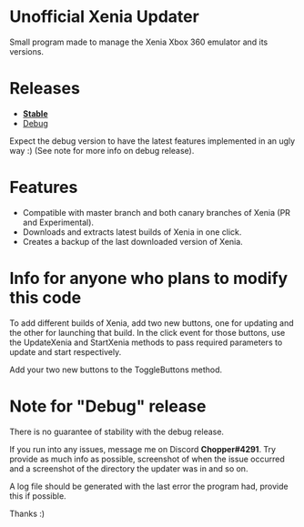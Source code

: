 # Unofficial Xenia Updater
Small program made to manage the Xenia Xbox 360 emulator and its versions.

# Releases

* [**Stable**](https://github.com/Chopper1337/XeniaUpdater/raw/main/bin/Release/XeniaUpdater.exe)
* [Debug](https://github.com/Chopper1337/XeniaUpdater/raw/main/bin/Debug/XeniaUpdater.exe)

Expect the debug version to have the latest features implemented in an ugly way :) (See note for more info on debug release).

# Features

* Compatible with master branch and both canary branches of Xenia (PR and Experimental).
* Downloads and extracts latest builds of Xenia in one click.
* Creates a backup of the last downloaded version of Xenia.

# Info for anyone who plans to modify this code

To add different builds of Xenia, add two new buttons, one for updating and the other for launching that build. In the click event for those buttons, use the UpdateXenia and StartXenia methods to pass required parameters to update and start respectively.

Add your two new buttons to the ToggleButtons method.

# Note for "Debug" release

There is no guarantee of stability with the debug release.


If you run into any issues, message me on Discord **Chopper#4291**.
Try provide as much info as possible, screenshot of when the issue occurred and a screenshot of the directory the updater was in and so on.

A log file should be generated with the last error the program had, provide this if possible.

Thanks :)
